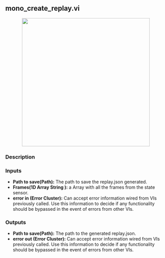 ## mono_create_replay.vi
<p align="center">
<img src="https://github.com/monoDriveIO/documentation/raw/master/WikiPhotos/LV_client/tools/mono__create__replayc.png" 
width="400"  />
</p>

### Description 

### Inputs
- **Path to save(Path):** The path to save the replay.json generated.
- **Frames(1D Array String ):** a Array with all the frames from the state sensor.
- **error in (Error Cluster):** Can accept error information wired from VIs previously called. Use this information to decide if any functionality should be bypassed in the event of errors from other VIs.


### Outputs

- **Path to save(Path):** The path to the generated replay.json. 
- **error out (Error Cluster):** Can accept error information wired from VIs previously called. Use this information to decide if any functionality should be bypassed in the event of errors from other VIs.
